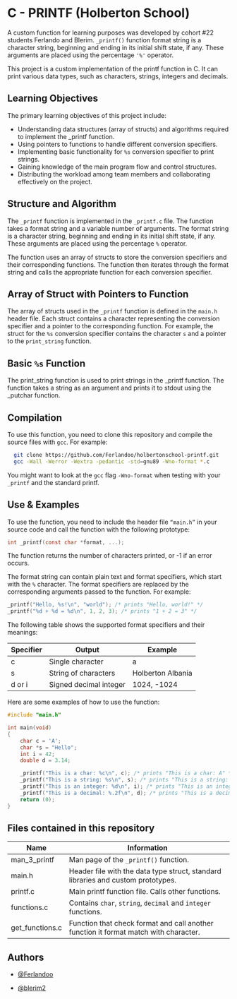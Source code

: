 
# C - PRINTF (Holberton School) 

A custom function for learning purposes was developed by cohort #22 students Ferlando and Blerim. `_printf()` function format string is a character string, beginning and ending in its initial shift state, if any. These arguments are placed using the percentage `'%'` operator.

This project is a custom implementation of the printf function in C. It can print various data types, such as characters, strings, integers and decimals.

## Learning Objectives

The primary learning objectives of this project include:
* Understanding data structures (array of structs) and algorithms required to implement the _printf function.
* Using pointers to functions to handle different conversion specifiers.
* Implementing basic functionality for `%s` conversion specifier to print strings.
* Gaining knowledge of the main program flow and control structures.
* Distributing the workload among team members and collaborating effectively on the project.

## Structure and Algorithm
The `_printf` function is implemented in the `_printf.c` file. The function takes a format string and a variable number of arguments. The format string is a character string, beginning and ending in its initial shift state, if any. These arguments are placed using the percentage `%` operator.

The function uses an array of structs to store the conversion specifiers and their corresponding functions. The function then iterates through the format string and calls the appropriate function for each conversion specifier.

## Array of Struct with Pointers to Function
The array of structs used in the `_printf` function is defined in the `main.h` header file. Each struct contains a character representing the conversion specifier and a pointer to the corresponding function. For example, the struct for the `%s` conversion specifier contains the character `s` and a pointer to the `print_string` function.

## Basic `%s` Function
The print_string function is used to print strings in the _printf function. The function takes a string as an argument and prints it to stdout using the _putchar function.

## Compilation

To use this function, you need to clone this repository and compile the source files with `gcc`. For example:

```bash
  git clone https://github.com/Ferlandoo/holbertonschool-printf.git
  gcc -Wall -Werror -Wextra -pedantic -std=gnu89 -Wno-format *.c
```
You might want to look at the `gcc` flag `-Wno-format` when testing with your `_printf` and the standard printf.
## Use & Examples
To use the function, you need to include the header file `“main.h”` in your source code and call the function with the following prototype:

```c
int _printf(const char *format, ...);
```
The function returns the number of characters printed, or -1 if an error occurs.

The format string can contain plain text and format specifiers, which start with the `%` character. The format specifiers are replaced by the corresponding arguments passed to the function. For example:

```c
_printf("Hello, %s!\n", "world"); /* prints "Hello, world!" */
_printf("%d + %d = %d\n", 1, 2, 3); /* prints "1 + 2 = 3" */
```
The following table shows the supported format specifiers and their meanings:

| Specifier  | Output | Example |
| ------------- | ------------- | ------------- |
| c  | 	Single character  | a |
| s  | String of characters  | Holberton Albania |
| d or i  | Signed decimal integer  | 1024, -1024 |

Here are some examples of how to use the function:
```c
#include "main.h"

int main(void)
{
    char c = 'A';
    char *s = "Hello";
    int i = 42;
    double d = 3.14;

    _printf("This is a char: %c\n", c); /* prints "This is a char: A" */
    _printf("This is a string: %s\n", s); /* prints "This is a string: Hello" */
    _printf("This is an integer: %d\n", i); /* prints "This is an integer: 42" */
    _printf("This is a decimal: %.2f\n", d); /* prints "This is a decimal: 3.14" */
    return (0);
}

```
## Files contained in this repository 

| Name  | Information |
| ------------- | ------------- |
| man_3_printf  | 	Man page of the `_printf()` function.  |
| main.h  | Header file with the data type struct, standard libraries and custom prototypes.  |
| printf.c  | Main printf function file. Calls other functions.  |
| functions.c | Contains `char`, `string`, `decimal` and `integer` functions. |
| get_functions.c | Function that check format and call another function it format match with character. |

## Authors

- [@Ferlandoo](https://www.github.com/Ferlandoo)

- [@blerim2](https://github.com/blerim2)

